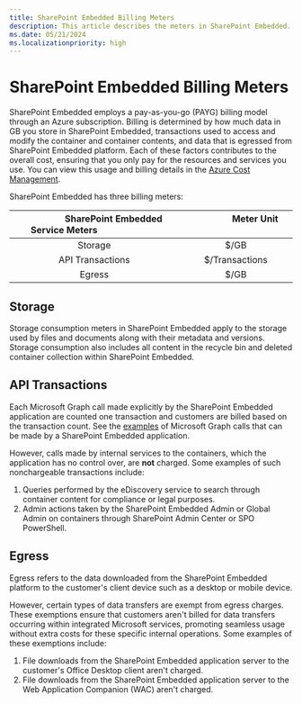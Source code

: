 ```yaml
---
title: SharePoint Embedded Billing Meters
description: This article describes the meters in SharePoint Embedded.
ms.date: 05/21/2024
ms.localizationpriority: high
---
```


# SharePoint Embedded Billing Meters

SharePoint Embedded employs a pay-as-you-go (PAYG) billing model through an Azure subscription. Billing is determined by how much data in GB you store in SharePoint Embedded, transactions used to access and modify the container and container contents, and data that is egressed from SharePoint Embedded platform. Each of these factors contributes to the overall cost, ensuring that you only pay for the resources and services you use. You can view this usage and billing details in the [Azure Cost Management](https://ms.portal.azure.com/).

SharePoint Embedded has three billing meters:

| &nbsp; &nbsp; &nbsp; &nbsp; &nbsp; &nbsp; &nbsp; &nbsp;  SharePoint Embedded Service Meters &nbsp; &nbsp; &nbsp; &nbsp; &nbsp; &nbsp; &nbsp;&nbsp; &nbsp; &nbsp; &nbsp; &nbsp; &nbsp; | &nbsp; &nbsp; &nbsp; &nbsp; &nbsp; &nbsp; &nbsp; &nbsp; &nbsp; &nbsp;  Meter Unit &nbsp; &nbsp; &nbsp; &nbsp; &nbsp;&nbsp; &nbsp; &nbsp; &nbsp; &nbsp; &nbsp; |
| :--------------------------------:   | :----------:       |
|              Storage                 |   $/GB             |
|   API Transactions                   | $/Transactions     |
|           Egress                     |  $/GB              |

## Storage

Storage consumption meters in SharePoint Embedded apply to the storage used by files and documents along with their metadata and versions. Storage consumption also includes all content in the recycle bin and deleted container collection within SharePoint Embedded.

## API Transactions

Each Microsoft Graph call made explicitly by the SharePoint Embedded application are counted one transaction and customers are billed based on the transaction count. See the [examples](/graph/api/resources/filestoragecontainer) of Microsoft Graph calls that can be made by a SharePoint Embedded application.

However, calls made by internal services to the containers, which the application has no control over, are **not** charged. Some examples of such nonchargeable transactions include:

1. Queries performed by the eDiscovery service to search through container content for compliance or legal purposes.
1. Admin actions taken by the SharePoint Embedded Admin or Global Admin on containers through SharePoint Admin Center or SPO PowerShell.

## Egress

Egress refers to the data downloaded from the SharePoint Embedded platform to the customer's client device such as a desktop or mobile device.

However, certain types of data transfers are exempt from egress charges. These exemptions ensure that customers aren't billed for data transfers occurring within integrated Microsoft services, promoting seamless usage without extra costs for these specific internal operations. Some examples of these exemptions include:

1. File downloads from the SharePoint Embedded application server to the customer's Office Desktop client aren't charged.
1. File downloads from the SharePoint Embedded application server to the Web Application Companion (WAC) aren't charged.
